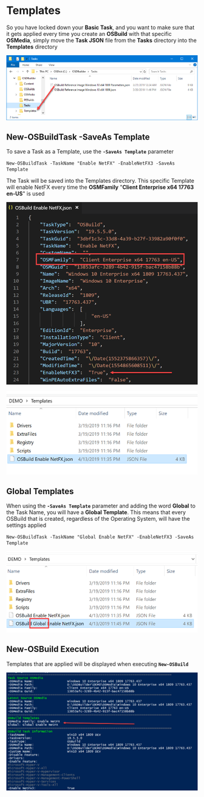 # Templates

So you have locked down your **Basic Task**, and you want to make sure that it gets applied every time you create an **OSBuild** with that specific **OSMedia**, simply move the **Task JSON** file from the **Tasks** directory into the **Templates** directory

![](../../../../.gitbook/assets/image%20%28160%29.png)

## New-OSBuildTask -SaveAs Template

To save a Task as a Template, use the **`-SaveAs Template`** parameter

```text
New-OSBuildTask -TaskName "Enable NetFX" -EnableNetFX3 -SaveAs Template
```

The Task will be saved into the Templates directory.  This specific Template will enable NetFX every time the **OSMFamily** "**Client Enterprise x64 17763 en-US**" is used

![](../../../../.gitbook/assets/image%20%28109%29.png)

![](../../../../.gitbook/assets/image%20%28181%29.png)

## Global Templates

When using the **`-SaveAs Template`** parameter and adding the word **Global** to the Task Name, you will have a **Global Template**.  This means that every OSBuild that is created, regardless of the Operating System, will have the settings applied

```text
New-OSBuildTask -TaskName "Global Enable NetFX" -EnableNetFX3 -SaveAs Template
```

![](../../../../.gitbook/assets/image%20%28156%29.png)

## New-OSBuild Execution

Templates that are applied will be displayed when executing **`New-OSBuild`**

![](../../../../.gitbook/assets/image%20%28237%29.png)

